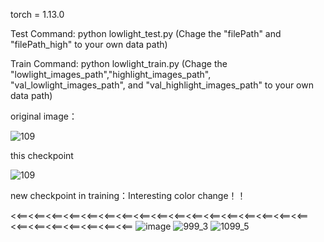 
torch = 1.13.0

Test Command: python lowlight_test.py
(Chage the "filePath" and "filePath_high" to your own data path)


Train Command: python lowlight_train.py 
(Chage the "lowlight_images_path","highlight_images_path", "val_lowlight_images_path", and "val_highlight_images_path" to your own data path)


original image：

![109](https://github.com/hitzhangyu/FLW-Net/assets/30136020/25d35868-399d-49af-a842-51c8a6b64360)

this checkpoint

![109](https://github.com/hitzhangyu/FLW-Net/assets/30136020/fdd5678b-cfba-4a20-b028-2e85cf125b4d)

new checkpoint in training：Interesting color change！！

<<==<<==<<==<<==<<==<<==<<==<<==<<==<<==<<==<<==<<==<<==<<==<<==<<==<<==<<==<<==<<==<<==<<==<<==
![image](https://github.com/hitzhangyu/FLW-Net/assets/30136020/a4614d6f-52dc-44ac-a9a0-5426111d12f8)
![999_3](https://github.com/hitzhangyu/FLW-Net/assets/30136020/cd9ce204-768d-4a08-9df4-2baafa72fb75)
![1099_5](https://github.com/hitzhangyu/FLW-Net/assets/30136020/b9d40da9-ff48-47e1-a6a4-98d4f7641d75)


